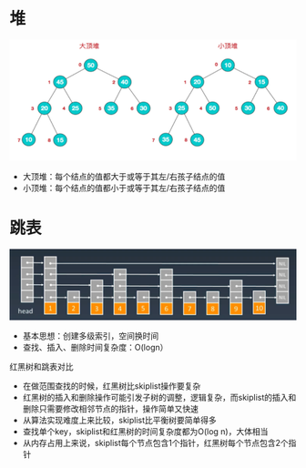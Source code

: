 # 堆

![img.png](img/img.png)

* 大顶堆：每个结点的值都大于或等于其左/右孩子结点的值
* 小顶堆：每个结点的值都小于或等于其左/右孩子结点的值

# 跳表

![img.png](img/img_1.png)

* 基本思想：创建多级索引，空间换时间
* 查找、插入、删除时间复杂度：O(logn）

红黑树和跳表对比

* 在做范围查找的时候，红黑树比skiplist操作要复杂
* 红黑树的插入和删除操作可能引发子树的调整，逻辑复杂，而skiplist的插入和删除只需要修改相邻节点的指针，操作简单又快速
* 从算法实现难度上来比较，skiplist比平衡树要简单得多
* 查找单个key，skiplist和红黑树的时间复杂度都为O(log n)，大体相当
* 从内存占用上来说，skiplist每个节点包含1个指针，红黑树每个节点包含2个指针
